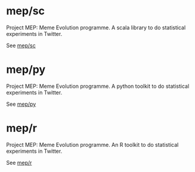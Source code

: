 # mep/sc
Project MEP: Meme Evolution programme. A scala library to do statistical experiments in Twitter. 

See [mep/sc](sc/)

# mep/py
Project MEP: Meme Evolution programme. A python toolkit to do statistical experiments in Twitter. 

See [mep/py](py/)

# mep/r
Project MEP: Meme Evolution programme. An R toolkit to do statistical experiments in Twitter. 

See [mep/r](r/)
